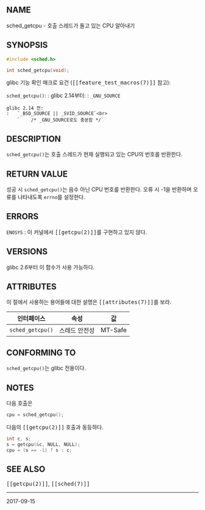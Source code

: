 ## NAME

sched_getcpu - 호출 스레드가 돌고 있는 CPU 알아내기

## SYNOPSIS

```c
#include <sched.h>

int sched_getcpu(void);
```

glibc 기능 확인 매크로 요건 (<tt>[[feature_test_macros(7)]]</tt> 참고):

`sched_getcpu()`:
:   glibc 2.14부터:
    :   `_GNU_SOURCE`

    glibc 2.14 전:
    :   `_BSD_SOURCE || _SVID_SOURCE`<br>
        `    /* _GNU_SOURCE로도 충분함 */`

## DESCRIPTION

`sched_getcpu()`는 호출 스레드가 현재 실행되고 있는 CPU의 번호를 반환한다.

## RETURN VALUE

성공 시 `sched_getcpu()`는 음수 아닌 CPU 번호를 반환한다. 오류 시 -1을 반환하며 오류를 나타내도록 `errno`를 설정한다.

## ERRORS

`ENOSYS`
:   이 커널에서 <tt>[[getcpu(2)]]</tt>를 구현하고 있지 않다.

## VERSIONS

glibc 2.6부터 이 함수가 사용 가능하다.

## ATTRIBUTES

이 절에서 사용하는 용어들에 대한 설명은 <tt>[[attributes(7)]]</tt>를 보라.

| 인터페이스 | 속성 | 값 |
| --- | --- | --- |
| `sched_getcpu()` | 스레드 안전성 | MT-Safe |

## CONFORMING TO

`sched_getcpu()`는 glibc 전용이다.

## NOTES

다음 호출은

```c
cpu = sched_getcpu();
```

다음의 <tt>[[getcpu(2)]]</tt> 호출과 동등하다.

```c
int c, s;
s = getcpu(&c, NULL, NULL);
cpu = (s == -1) ? s : c;
```

## SEE ALSO

<tt>[[getcpu(2)]]</tt>, <tt>[[sched(7)]]</tt>

----

2017-09-15
